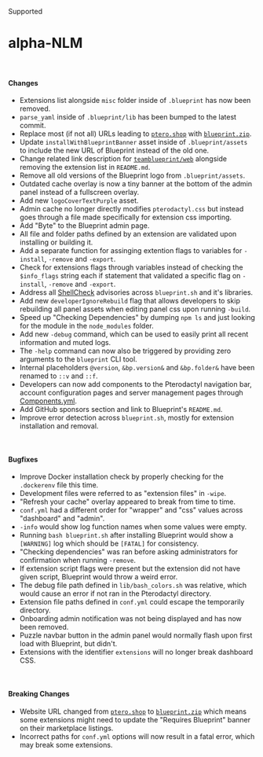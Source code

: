 <span class="badge bg-primary-subtle border border-primary-subtle text-primary-emphasis rounded-pill"><i class="bi bi-hash"></i> Supported</span>
# alpha-NLM
<br/>

#### Changes
- Extensions list alongside `misc` folder inside of `.blueprint` has now been removed.
- `parse_yaml` inside of `.blueprint/lib` has been bumped to the latest commit.
- Replace most (if not all) URLs leading to [`ptero.shop`](https://ptero.shop) with [`blueprint.zip`](https://blueprint.zip).
- Update `installWithBlueprintBanner` asset inside of `.blueprint/assets` to include the new URL of Blueprint instead of the old one.
- Change related link description for [`teamblueprint/web`](https://github.com/teamblueprint/web) alongside removing the extension list in `README.md`.
- Remove all old versions of the Blueprint logo from `.blueprint/assets`.
- Outdated cache overlay is now a tiny banner at the bottom of the admin panel instead of a fullscreen overlay.
- Add new `logoCoverTextPurple` asset.
- Admin cache no longer directly modifies `pterodactyl.css` but instead goes through a file made specifically for extension css importing.
- Add "Byte" to the Blueprint admin page.
- All file and folder paths defined by an extension are validated upon installing or building it.
- Add a separate function for assinging extention flags to variables for `-install`, `-remove` and `-export`.
- Check for extensions flags through variables instead of checking the `$info_flags` string each if statement that validated a specific flag on `-install`, `-remove` and `-export`.
- Address all [ShellCheck](https://www.shellcheck.net/wiki/) advisories across `blueprint.sh` and it's libraries.
- Add new `developerIgnoreRebuild` flag that allows developers to skip rebuilding all panel assets when editing panel css upon running `-build`.
- Speed up "Checking Dependencies" by dumping `npm ls` and just looking for the module in the `node_modules` folder.
- Add new `-debug` command, which can be used to easily print all recent information and muted logs.
- The `-help` command can now also be triggered by providing zero arguments to the `blueprint` CLI tool.
- Internal placeholders `@version`, `&bp.version&` and `&bp.folder&` have been renamed to `::v` and `::f`.
- Developers can now add components to the Pterodactyl navigation bar, account configuration pages and server management pages through [Components.yml](?page=documentation/componentsyml). 
- Add GitHub sponsors section and link to Blueprint's `README.md`.
- Improve error detection across `blueprint.sh`, mostly for extension installation and removal.

<br/>

#### Bugfixes
- Improve Docker installation check by properly checking for the `.dockerenv` file this time.
- Development files were referred to as "extension files" in `-wipe`.
- "Refresh your cache" overlay appeared to break from time to time.
- `conf.yml` had a different order for "wrapper" and "css" values across "dashboard" and "admin".
- `-info` would show log function names when some values were empty.
- Running `bash blueprint.sh` after installing Blueprint would show a `[WARNING]` log which should be `[FATAL]` for consistency.
- "Checking dependencies" was ran before asking administrators for confirmation when running `-remove`.
- If extension script flags were present but the extension did not have given script, Blueprint would throw a weird error.
- The debug file path defined in `lib/bash_colors.sh` was relative, which would cause an error if not ran in the Pterodactyl directory.
- Extension file paths defined in `conf.yml` could escape the temporarily directory.
- Onboarding admin notification was not being displayed and has now been removed.
- Puzzle navbar button in the admin panel would normally flash upon first load with Blueprint, but didn't.
- Extensions with the identifier `extensions` will no longer break dashboard CSS.

<br/>

#### Breaking Changes
- Website URL changed from [`ptero.shop`](https://ptero.shop) to [`blueprint.zip`](https://blueprint.zip) which means some extensions might need to update the "Requires Blueprint" banner on their marketplace listings.
- Incorrect paths for `conf.yml` options will now result in a fatal error, which may break some extensions.